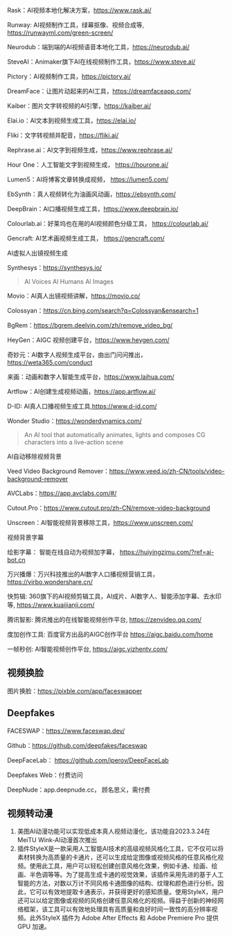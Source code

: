 Rask：AI视频本地化解决方案，https://www.rask.ai/

Runway: AI视频制作工具，绿幕抠像、视频合成等, https://runwayml.com/green-screen/

Neurodub：端到端的AI视频语音本地化工具，https://neurodub.ai/

SteveAI：Animaker旗下AI在线视频制作工具，https://www.steve.ai/

Pictory：AI视频制作工具，https://pictory.ai/

DreamFace：让图片动起来的AI工具，https://dreamfaceapp.com/

Kaiber：图片文字转视频的AI引擎，https://kaiber.ai/

Elai.io：AI文本到视频生成工具，https://elai.io/

Fliki：文字转视频并配音，https://fliki.ai/

Rephrase.ai：AI文字到视频生成，https://www.rephrase.ai/

Hour One：人工智能文字到视频生成， https://hourone.ai/

Lumen5：AI将博客文章转换成视频， https://lumen5.com/

EbSynth：真人视频转化为油画风动画，https://ebsynth.com/

DeepBrain：AI口播视频生成工具，https://www.deepbrain.io/



Colourlab.ai：好莱坞也在用的AI视频颜色分级工具， https://colourlab.ai/

Gencraft: AI艺术画视频生成工具， https://gencraft.com/

AI虚拟人出镜视频生成

Synthesys：https://synthesys.io/

> Al Voices Al Humans Al Images

Movio：AI真人出镜视频讲解，https://movio.co/

Colossyan：https://cn.bing.com/search?q=Colossyan&ensearch=1

BgRem：https://bgrem.deelvin.com/zh/remove_video_bg/

HeyGen：AIGC 视频创建平台，https://www.heygen.com/

奇妙元：AI数字人视频生成平台，由出门问问推出，https://weta365.com/conduct

来画：动画和数字人智能生成平台，https://www.laihua.com/

Artflow：AI创建生成视频动画，https://app.artflow.ai/

D-ID: AI真人口播视频生成工具,https://www.d-id.com/

Wonder Studio：https://wonderdynamics.com/

> An AI tool that automatically animates, lights and composes CG characters into a live-action scene



AI自动移除视频背景

Veed Video Background Remover：https://www.veed.io/zh-CN/tools/video-background-remover

AVCLabs：https://app.avclabs.com/#/

Cutout.Pro：https://www.cutout.pro/zh-CN/remove-video-background

Unscreen：AI智能视频背景移除工具，https://www.unscreen.com/



视频背景字幕

绘影字幕： 智能在线自动为视频加字幕， https://huiyingzimu.com/?ref=ai-bot.cn



万兴播爆：万兴科技推出的AI数字人口播视频营销工具， https://virbo.wondershare.cn/

快剪辑: 360旗下的AI视频剪辑工具，AI成片、AI数字人、智能添加字幕、去水印等, https://www.kuaijianji.com/

腾讯智影: 腾讯推出的在线智能视频创作平台, https://zenvideo.qq.com/

度加创作工具: 百度官方出品的AIGC创作平台 https://aigc.baidu.com/home

一帧秒创: AI智能视频创作平台, https://aigc.yizhentv.com/

## 视频换脸

图片换脸：https://pixble.com/app/faceswapper

## Deepfakes

FACESWAP：https://www.faceswap.dev/

Github：https://github.com/deepfakes/faceswap

DeepFaceLab： https://github.com/iperov/DeepFaceLab

Deepfakes Web：付费访问

DeepNude：app.deepnude.cc， 顾名思义，需付费

## 视频转动漫

1. 美图AI动漫功能可以实现低成本真人视频动漫化，该功能自2023.3.24在MeiTU Wink-AI动漫首次推出
2. 插件StyleX是一款采用人工智能AI技术的高级视频风格化工具，它不仅可以将素材转换为高质量的卡通片，还可以生成给定图像或视频风格的任意风格化视频。使用此工具，用户可以轻松创建创意风格化效果，例如卡通、绘画、绘画、半色调等等。为了提高生成卡通的视觉效果，该插件采用先进的基于人工智能的方法，对数以万计不同风格卡通图像的结构、纹理和颜色进行分析。因此，它可以有效地提取卡通表示，并获得更好的感知质量。使用StyleX，用户还可以以给定图像或视频的风格创建任意风格化的视频。得益于创新的神经网络框架，该工具可以有效地处理具有高质量和良好时间一致性的高分辨率视频。此外StyleX 插件为 Adobe After Effects 和 Adobe Premiere Pro 提供 GPU 加速。


